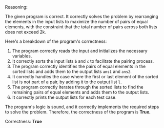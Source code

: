 Reasoning:

The given program is correct. It correctly solves the problem by rearranging the elements in the input lists to maximize the number of pairs of equal elements, with the constraint that the total number of pairs across both lists does not exceed 2k.

Here's a breakdown of the program's correctness:

1. The program correctly reads the input and initializes the necessary variables.
2. It correctly sorts the input lists `b` and `c` to facilitate the pairing process.
3. The program correctly identifies the pairs of equal elements in the sorted lists and adds them to the output lists `ans1` and `ans2`.
4. It correctly handles the case where the first or last element of the sorted list is not part of a pair, by adding it to the output list `l`.
5. The program correctly iterates through the sorted lists to find the remaining pairs of equal elements and adds them to the output lists.
6. It correctly prints the output lists for each test case.

The program's logic is sound, and it correctly implements the required steps to solve the problem. Therefore, the correctness of the program is **True**.

Correctness: **True**